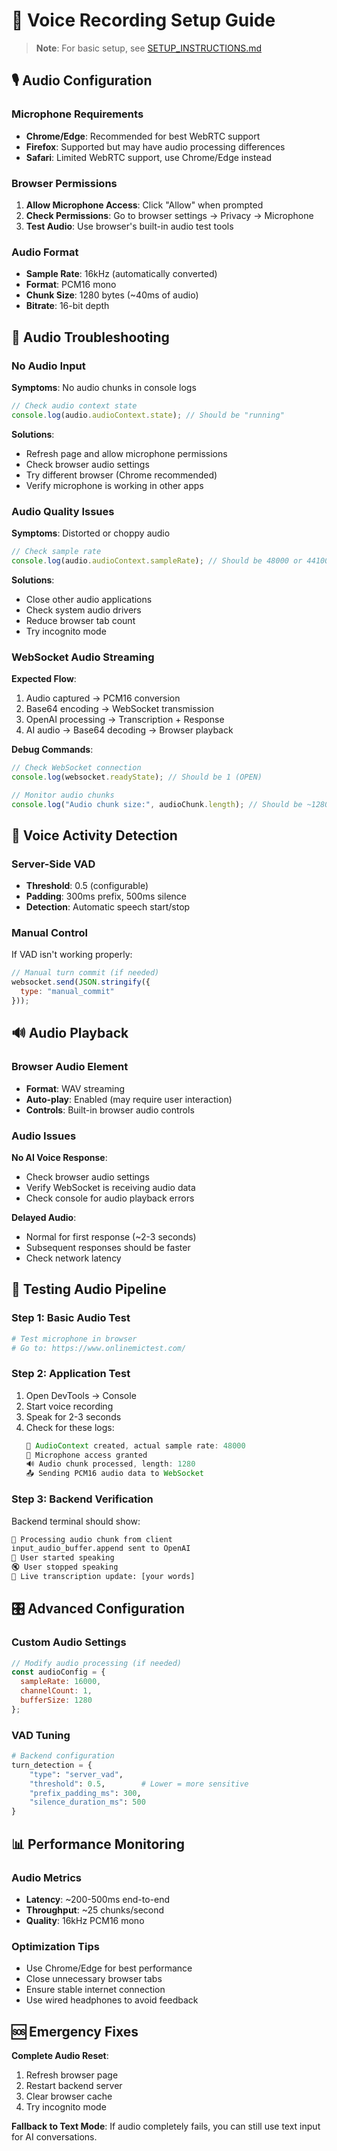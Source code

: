 # 🎤 Voice Recording Setup Guide

> **Note**: For basic setup, see [SETUP_INSTRUCTIONS.md](SETUP_INSTRUCTIONS.md)

## 🎙️ Audio Configuration

### Microphone Requirements
- **Chrome/Edge**: Recommended for best WebRTC support
- **Firefox**: Supported but may have audio processing differences
- **Safari**: Limited WebRTC support, use Chrome/Edge instead

### Browser Permissions
1. **Allow Microphone Access**: Click "Allow" when prompted
2. **Check Permissions**: Go to browser settings → Privacy → Microphone
3. **Test Audio**: Use browser's built-in audio test tools

### Audio Format
- **Sample Rate**: 16kHz (automatically converted)
- **Format**: PCM16 mono
- **Chunk Size**: 1280 bytes (~40ms of audio)
- **Bitrate**: 16-bit depth

## 🔧 Audio Troubleshooting

### No Audio Input
**Symptoms**: No audio chunks in console logs
```javascript
// Check audio context state
console.log(audio.audioContext.state); // Should be "running"
```

**Solutions**:
- Refresh page and allow microphone permissions
- Check browser audio settings
- Try different browser (Chrome recommended)
- Verify microphone is working in other apps

### Audio Quality Issues
**Symptoms**: Distorted or choppy audio
```javascript
// Check sample rate
console.log(audio.audioContext.sampleRate); // Should be 48000 or 44100
```

**Solutions**:
- Close other audio applications
- Check system audio drivers
- Reduce browser tab count
- Try incognito mode

### WebSocket Audio Streaming
**Expected Flow**:
1. Audio captured → PCM16 conversion
2. Base64 encoding → WebSocket transmission
3. OpenAI processing → Transcription + Response
4. AI audio → Base64 decoding → Browser playback

**Debug Commands**:
```javascript
// Check WebSocket connection
console.log(websocket.readyState); // Should be 1 (OPEN)

// Monitor audio chunks
console.log("Audio chunk size:", audioChunk.length); // Should be ~1280
```

## 🎯 Voice Activity Detection

### Server-Side VAD
- **Threshold**: 0.5 (configurable)
- **Padding**: 300ms prefix, 500ms silence
- **Detection**: Automatic speech start/stop

### Manual Control
If VAD isn't working properly:
```javascript
// Manual turn commit (if needed)
websocket.send(JSON.stringify({
  type: "manual_commit"
}));
```

## 🔊 Audio Playback

### Browser Audio Element
- **Format**: WAV streaming
- **Auto-play**: Enabled (may require user interaction)
- **Controls**: Built-in browser audio controls

### Audio Issues
**No AI Voice Response**:
- Check browser audio settings
- Verify WebSocket is receiving audio data
- Check console for audio playback errors

**Delayed Audio**:
- Normal for first response (~2-3 seconds)
- Subsequent responses should be faster
- Check network latency

## 🧪 Testing Audio Pipeline

### Step 1: Basic Audio Test
```bash
# Test microphone in browser
# Go to: https://www.onlinemictest.com/
```

### Step 2: Application Test
1. Open DevTools → Console
2. Start voice recording
3. Speak for 2-3 seconds
4. Check for these logs:
   ```javascript
   🎵 AudioContext created, actual sample rate: 48000
   🎤 Microphone access granted
   🔊 Audio chunk processed, length: 1280
   📤 Sending PCM16 audio data to WebSocket
   ```

### Step 3: Backend Verification
Backend terminal should show:
```bash
🎤 Processing audio chunk from client
input_audio_buffer.append sent to OpenAI
🎤 User started speaking
🔇 User stopped speaking
📝 Live transcription update: [your words]
```

## 🎛️ Advanced Configuration

### Custom Audio Settings
```javascript
// Modify audio processing (if needed)
const audioConfig = {
  sampleRate: 16000,
  channelCount: 1,
  bufferSize: 1280
};
```

### VAD Tuning
```python
# Backend configuration
turn_detection = {
    "type": "server_vad",
    "threshold": 0.5,        # Lower = more sensitive
    "prefix_padding_ms": 300,
    "silence_duration_ms": 500
}
```

## 📊 Performance Monitoring

### Audio Metrics
- **Latency**: ~200-500ms end-to-end
- **Throughput**: ~25 chunks/second
- **Quality**: 16kHz PCM16 mono

### Optimization Tips
- Use Chrome/Edge for best performance
- Close unnecessary browser tabs
- Ensure stable internet connection
- Use wired headphones to avoid feedback

## 🆘 Emergency Fixes

**Complete Audio Reset**:
1. Refresh browser page
2. Restart backend server
3. Clear browser cache
4. Try incognito mode

**Fallback to Text Mode**:
If audio completely fails, you can still use text input for AI conversations.
